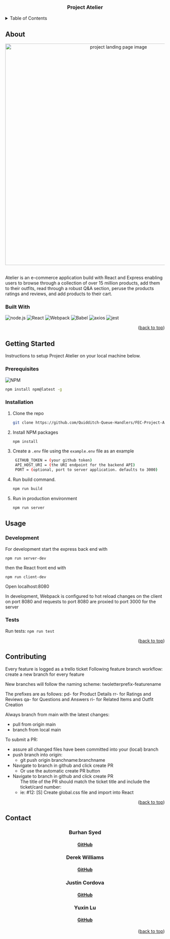 <a id='readme-top'> </a>

<br />
<div align="center">
  <a href="https://github.com/Quidditch-Queue-Handlers/FEC-Project-Atelier">
    <!-- <img src="" alt="logo" width="50" height="50" /> -->
  </a>
  <h3 align="center">
    Project Atelier
  </h3>
  <!-- <p align="center">
    <br />
    <a href="https://github.com/Quidditch-Queue-Handlers/FEC-Project-Atelier"><strong>Explore the docs »</strong></a>
    <br />
  </p> -->
</div>

<details>
  <summary>Table of Contents</summary>
  <ol>
    <li>
      <a href="#about">About</a>
      <ul>
        <li>
          <a href="#built-with">Built With</a>
        </li>
      </ul>
    </li>
    <li>
      <a href="#getting-started">Getting Started</a>
      <ul>
        <li>
          <a href="#prerequisites">Prerequisites</a>
        </li>
        <li>
          <a href="#installation">Installation</a>
        </li>
      </ul>
    </li>
    <li>
      <a href="#usage">Usage</a>
    </li>
    <li>
      <a href="#contributing">Contributing</a>
    </li>
    <li>
      <a href="#contact">Contact</a>
    </li>
  </ol>
</details>

## About

<div align="center">
  <img src="./assets/AtelierDemo.gif" alt="project landing page image" width="700px" />
</div>

<br />
<p>
  Atelier is an e-commerce application build with React and Express enabling users to browse through a collection of over 15 million products, add them to their outfits, read through a robust Q&A section, peruse the products ratings and reviews, and add products to their cart.
</p>

### Built With

![node.js](https://img.shields.io/badge/node-%23000000.svg?style=for-the-badge&logo=node.js)
![React](https://img.shields.io/badge/React-%23000000.svg?style=for-the-badge&logo=react&logoColor)
![Webpack](https://img.shields.io/badge/webpack-%23000000.svg?style=for-the-badge&logo=webpack)
![Babel](https://img.shields.io/badge/babel-%23000000.svg?style=for-the-badge&logo=babel)
![axios](https://img.shields.io/badge/axios-%23000000.svg?style=for-the-badge&logo=axios)
![jest](https://img.shields.io/badge/jest-%23000000.svg?style=for-the-badge&logo=jest)

<p align="right">
  (<a href="#readme-top">back to top</a>)
</p>

## Getting Started

<p>
    Instructions to setup Project Atelier on your local machine below.
</p>

### Prerequisites

![NPM](https://img.shields.io/badge/NPM-%23000000.svg?style=for-the-badge&logo=npm&logoColor=white)

```sh
npm install npm@latest -g
```

### Installation

1. Clone the repo
   ```sh
   git clone https://github.com/Quidditch-Queue-Handlers/FEC-Project-Atelier
   ```
1. Install NPM packages
   ```sh
   npm install
   ```
1. Create a `.env` file using the `example.env` file as an example
   ```sh
    GITHUB_TOKEN = (your github token)
    API_HOST_URI = (the URI endpoint for the backend API)
    PORT = (optional, port to server application. defaults to 3000)
   ```
1. Run build command.
   ```sh
   npm run build
   ```
1. Run in production environment
   ```sh
   npm run server
   ```

## Usage

### Development

For development start the express back end with

```
npm run server-dev
```

then the React front end with

```
npm run client-dev
```

Open localhost:8080

In development, Webpack is configured to hot reload changes on the client on port 8080 and requests to port 8080 are proxied to port 3000 for the server

### Tests

Run tests: `npm run test `

<p align="right">(<a href="#readme-top">back to top</a>)</p>

<!-- CONTRIBUTING -->

## Contributing

<p>
Every feature is logged as a trello ticket
Following feature branch workflow: create a new branch for every feature

New branches will follow the naming scheme:
twoletterprefix-featurename

The prefixes are as follows:
pd- for Product Details
rr- for Ratings and Reviews
qa- for Questions and Answers
ri- for Related Items and Outfit Creation

Always branch from main with the latest changes:

<ul>
  <li>pull from origin main</li>
  <li>branch from local main</li>
</ul>

To submit a PR:

<ul>
  <li>assure all changed files have been committed into
    your (local) branch</li>
  <li>push branch into origin:
     <ul>
     <li>git push origin branchname:branchname</li>
     </ul>
  </li>
  <li>Navigate to branch in github and click create PR
   <ul>
     <li>Or use the automatic create PR button</li>
     </ul>
  </li>
  <li>Navigate to branch in github and click create PR
   <ul>The title of the PR should match the ticket title and include
the ticket/card number:
     <li>ie: #12: [S] Create global.css file and import into React</li>
     </ul>
  </li>
</ul>
</p>
<p align="right">(<a href="#readme-top">back to top</a>)</p>

<!-- CONTACT -->

## Contact

<h3 align='center'>Burhan Syed</h3>
<h4 align='center'>
  <a href="https://github.com/burhan-syed">GitHub</a>
</h4>

<h3 align='center'>Derek Williams</h3>
<h4 align='center'>
  <a href="https://github.com/squeakypickles33">GitHub</a>
</h4>

<h3 align='center'>Justin Cordova</h3>
<h4 align='center'>
  <a href="https://github.com/justcord10">GitHub</a>
</h4>

<h3 align='center'>Yuxin Lu</h3>
<h4 align='center'>
  <a href="https://github.com/yuxinlu1">GitHub</a>
</h4>

<p align="right">(<a href="#readme-top">back to top</a>)</p>
